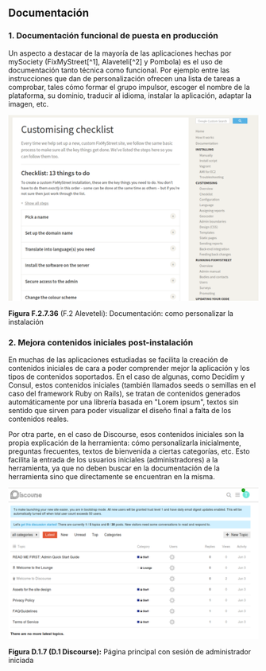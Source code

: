## Documentación

### 1. Documentación funcional de puesta en producción

Un aspecto a destacar de la mayoría de las aplicaciones hechas por mySociety \(FixMyStreet[^1], Alaveteli[^2] y Pombola\) es el uso de documentación tanto técnica como funcional. Por ejemplo entre las instrucciones que dan de personalización ofrecen una lista de tareas a comprobar, tales cómo formar el grupo impulsor, escoger el nombre de la plataforma, su dominio, traducir al idioma, instalar la aplicación, adaptar la imagen, etc.

![image alt text](image_20.png)

**Figura F.2.7.36** \(F.2 Aleveteli\): Documentación: como personalizar la instalación

### 2. Mejora contenidos iniciales post-instalación

En muchas de las aplicaciones estudiadas se facilita la creación de contenidos iniciales de cara a poder comprender mejor la aplicación y los tipos de contenidos soportados. En el caso de algunas, como Decidim y Consul, estos contenidos iniciales \(también llamados seeds o semillas en el caso del framework Ruby on Rails\), se tratan de contenidos generados automáticamente por una librería basada en "Lorem ipsum", textos sin sentido que sirven para poder visualizar el diseño final a falta de los contenidos reales.

Por otra parte, en el caso de Discourse, esos contenidos iniciales son la propia explicación de la herramienta: cómo personalizarla inicialmente, preguntas frecuentes, textos de bienvenida a ciertas categorías, etc. Esto facilita la entrada de los usuarios iniciales \(administradores\) a la herramienta, ya que no deben buscar en la documentación de la herramienta sino que directamente se encuentran en la misma.

![image alt text](image_13.png)

**Figura D.1.7 \(D.1 Discourse\):** Página principal con sesión de administrador iniciada
